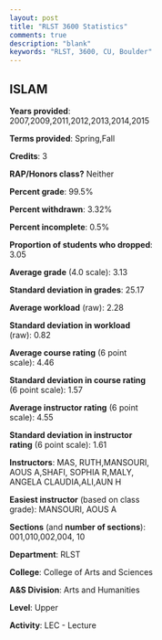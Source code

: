 ```yaml
---
layout: post
title: "RLST 3600 Statistics"
comments: true
description: "blank"
keywords: "RLST, 3600, CU, Boulder"
--- 
```

<head>
<script src="https://ajax.googleapis.com/ajax/libs/jquery/2.1.3/jquery.min.js"></script>
<script src="https://dl.dropboxusercontent.com/s/pc42nxpaw1ea4o9/highcharts.js?dl=0"></script>
<!-- <script src="../assets/js/highcharts.js"></script> -->
<style type="text/css">@font-face {
	font-family: "Bebas Neue";
	src: url(https://www.filehosting.org/file/details/544349/BebasNeue%20Regular.otf) format("opentype");
	}
	h1.Bebas { 
		font-family: "Bebas Neue", Verdana, Tahoma;
	}
</style>
</head>
<body>
	<div id="container" style="float: right; width: 45%; height: 88%; margin-left: 2.5%; margin-right: 2.5%;"></div>
	<script language="JavaScript">
		$(document).ready(function() {
		var chart = {type: 'column'};
		var title = {text: 'Grade Distribution'};
		var xAxis = {categories: ['A','B','C','D','F'],crosshair: true};
		var yAxis = {min: 0,title: {text: 'Percentage'}};
		var tooltip = {headerFormat: '<center><b><span style="font-size:20px">{point.key}</span></b></center>',
		               pointFormat: '<td style="padding:0"><b>{point.y:.1f}%</b></td>',
		               footerFormat: '</table>',shared: true,useHTML: true};
		var plotOptions = {column: {pointPadding: 0.0,borderWidth: 0}};  
		var credits = {enabled: false};var series= [{name: 'Percent',data: [42.26,37.53,13.65,2.1,4.46,]}];
		var json = {};
		json.chart = chart;
		json.title = title;
		json.tooltip = tooltip;
		json.xAxis = xAxis;
		json.yAxis = yAxis;  
		json.series = series;
		json.plotOptions = plotOptions;  
		json.credits = credits;
		$('#container').highcharts(json);
	});
	</script>
</body>
			   
## ISLAM

**Years provided**: 2007,2009,2011,2012,2013,2014,2015

**Terms provided**: Spring,Fall

**Credits**: 3

**RAP/Honors class?** Neither

**Percent grade**: 99.5%

**Percent withdrawn**: 3.32%

**Percent incomplete**: 0.5%

**Proportion of students who dropped**: 3.05

**Average grade** (4.0 scale): 3.13

**Standard deviation in grades**: 25.17

**Average workload** (raw): 2.28

**Standard deviation in workload** (raw): 0.82

**Average course rating** (6 point scale): 4.46

**Standard deviation in course rating** (6 point scale): 1.57

**Average instructor rating** (6 point scale): 4.55

**Standard deviation in instructor rating** (6 point scale): 1.61

**Instructors**: MAS, RUTH,MANSOURI, AOUS A,SHAFI, SOPHIA R,MALY, ANGELA CLAUDIA,ALI,AUN H

**Easiest instructor** (based on class grade): MANSOURI, AOUS A

**Sections** (and **number of sections**): 001,010,002,004, 10

**Department**: RLST

**College**: College of Arts and Sciences

**A&S Division**: Arts and Humanities

**Level**: Upper

**Activity**: LEC - Lecture